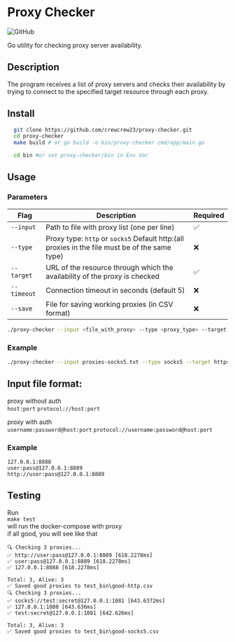 # Proxy Checker
![GitHub](https://img.shields.io/badge/Go-1.24.2+-blue)

Go utility for checking proxy server availability.

## Description
The program receives a list of proxy servers and checks their availability by trying to connect to the specified target resource through each proxy.

##  Install

```bash
  git clone https://github.com/crewcrew23/proxy-checker.git
  cd proxy-checker
  make build # or go build -o bin/proxy-checker cmd/app/main.go

  cd bin #or set proxy-checker/bin in Env Var
```

## Usage

### Parameters
| Flag       | Description                                                                                                  | Required |
|------------|--------------------------------------------------------------------------------------------------------------|----------|
| `--input`  | Path to file with proxy list (one per line)                                                                  | ✅        |
| `--type`   | Proxy type: `http` or `socks5` Default http:(all proxies in the file must be of the same type)                            | ❌        |
| `--target` | URL of the resource through which the availability of the proxy is checked                                   | ✅        |
| `--timeout`| Connection timeout in seconds (default 5)                                                                    | ❌        |
| `--save`   | File for saving working proxies (in CSV format)                                             | ❌        |

```bash
./proxy-checker --input <file_with_proxy> --type <proxy_type> --target <target_URL> --timeout <second> --save <output_file>
```

### Example
```bash
./proxy-checker --input proxies-socks5.txt --type socks5 --target https://www.google.com --timeout 5 --save good-socks5.csv
```


## Input file format:
proxy without auth <br>
``` host:port ```
``` protocol://host:port ```

proxy with auth <br>
``` username:password@host:port ```
``` protocol://username:password@host:port ```

### Example
```
127.0.0.1:8888
user:pass@127.0.0.1:8889
http://user:pass@127.0.0.1:8889
```
## Testing
Run <br>
``` make test ``` <br>
will run the docker-compose with proxy <br>
if all good, you will see like that
```
🔍 Checking 3 proxies...
✅ http://user:pass@127.0.0.1:8889 [618.2278ms]
✅ user:pass@127.0.0.1:8889 [618.2278ms]
✅ 127.0.0.1:8888 [618.2278ms]

Total: 3, Alive: 3
✅ Saved good proxies to test_bin\good-http.csv
🔍 Checking 3 proxies...
✅ socks5://test:secret@127.0.0.1:1081 [643.6372ms]
✅ 127.0.0.1:1080 [643.636ms]
✅ test:secret@127.0.0.1:1081 [642.626ms]

Total: 3, Alive: 3
✅ Saved good proxies to test_bin\good-socks5.csv
```